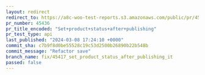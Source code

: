 ```yaml
---
layout: redirect
redirect_to: https://a8c-woo-test-reports.s3.amazonaws.com/public/pr/45436/api/index.html
pr_number: 45436
pr_title_encoded: "Set+product+status+after+publishing"
pr_test_type: api
last_published: "2024-03-08 17:24:10 +0000"
commit_sha: c7b9f8d0be55528c19c53d2500b26890b22b548b
commit_message: "Refactor save"
branch_name: fix/45417_set_product_status_after_publishing_it
passed: false
---
```

